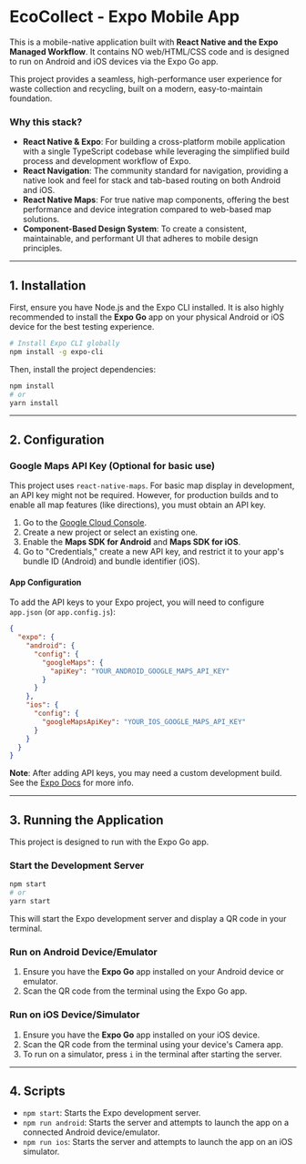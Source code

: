# EcoCollect - Expo Mobile App

This is a mobile-native application built with **React Native and the Expo Managed Workflow**. It contains NO web/HTML/CSS code and is designed to run on Android and iOS devices via the Expo Go app.

This project provides a seamless, high-performance user experience for waste collection and recycling, built on a modern, easy-to-maintain foundation.

### Why this stack?

- **React Native & Expo**: For building a cross-platform mobile application with a single TypeScript codebase while leveraging the simplified build process and development workflow of Expo.
- **React Navigation**: The community standard for navigation, providing a native look and feel for stack and tab-based routing on both Android and iOS.
- **React Native Maps**: For true native map components, offering the best performance and device integration compared to web-based map solutions.
- **Component-Based Design System**: To create a consistent, maintainable, and performant UI that adheres to mobile design principles.

---

## 1. Installation

First, ensure you have Node.js and the Expo CLI installed. It is also highly recommended to install the **Expo Go** app on your physical Android or iOS device for the best testing experience.

```bash
# Install Expo CLI globally
npm install -g expo-cli
```

Then, install the project dependencies:

```bash
npm install
# or
yarn install
```

---

## 2. Configuration

### Google Maps API Key (Optional for basic use)

This project uses `react-native-maps`. For basic map display in development, an API key might not be required. However, for production builds and to enable all map features (like directions), you must obtain an API key.

1.  Go to the [Google Cloud Console](https://console.cloud.google.com/).
2.  Create a new project or select an existing one.
3.  Enable the **Maps SDK for Android** and **Maps SDK for iOS**.
4.  Go to "Credentials," create a new API key, and restrict it to your app's bundle ID (Android) and bundle identifier (iOS).

#### App Configuration

To add the API keys to your Expo project, you will need to configure `app.json` (or `app.config.js`):

```json
{
  "expo": {
    "android": {
      "config": {
        "googleMaps": {
          "apiKey": "YOUR_ANDROID_GOOGLE_MAPS_API_KEY"
        }
      }
    },
    "ios": {
      "config": {
        "googleMapsApiKey": "YOUR_IOS_GOOGLE_MAPS_API_KEY"
      }
    }
  }
}
```

**Note**: After adding API keys, you may need a custom development build. See the [Expo Docs](https://docs.expo.dev/guides/setup-native-project/) for more info.

---

## 3. Running the Application

This project is designed to run with the Expo Go app.

### Start the Development Server

```bash
npm start
# or
yarn start
```

This will start the Expo development server and display a QR code in your terminal.

### Run on Android Device/Emulator

1.  Ensure you have the **Expo Go** app installed on your Android device or emulator.
2.  Scan the QR code from the terminal using the Expo Go app.

### Run on iOS Device/Simulator

1.  Ensure you have the **Expo Go** app installed on your iOS device.
2.  Scan the QR code from the terminal using your device's Camera app.
3.  To run on a simulator, press `i` in the terminal after starting the server.

---

## 4. Scripts

- `npm start`: Starts the Expo development server.
- `npm run android`: Starts the server and attempts to launch the app on a connected Android device/emulator.
- `npm run ios`: Starts the server and attempts to launch the app on an iOS simulator.
